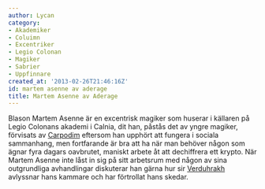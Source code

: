 ```yaml
---
author: Lycan
category:
- Akademiker
- Coluimn
- Excentriker
- Legio Colonan
- Magiker
- Sabrier
- Uppfinnare
created_at: '2013-02-26T21:46:16Z'
id: martem asenne av aderage
title: Martem Asenne av Aderage
---
```

Blason Martem Asenne är en excentrisk magiker som huserar i källaren på Legio Colonans akademi i Calnia, dit han, påstås det av yngre magiker, förvisats av [Carpodim] eftersom han upphört att fungera i sociala sammanhang, men fortfarande är bra att ha när man behöver någon som ägnar fyra dagars oavbrutet, maniskt arbete åt att dechiffrera ett krypto. När Martem Asenne inte låst in sig på sitt arbetsrum med någon av sina outgrundliga avhandlingar diskuterar han gärna hur sir [Verduhrakh] avlyssnar hans kammare och har förtrollat hans skedar.

  [Carpodim]: Carpodim
  [Verduhrakh]: Verduhrakh